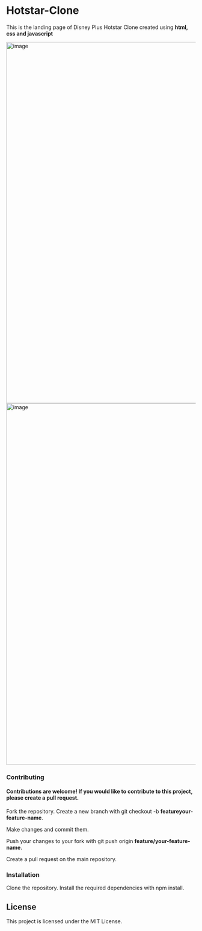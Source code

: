 # Hotstar-Clone
This is the landing page of Disney Plus Hotstar Clone created using **html, css and javascript**



<img width="959" alt="image" src="https://user-images.githubusercontent.com/84312981/235748388-5da77f1a-01d3-414a-8e2a-3830b7fbaa9e.png">


<img width="960" alt="image" src="https://user-images.githubusercontent.com/84312981/235748554-83e25461-f880-466b-96f3-2a447e84a407.png">


### Contributing
#### Contributions are welcome! If you would like to contribute to this project, please create a pull request.

Fork the repository.
Create a new branch with git checkout -b **featureyour-feature-name**.

Make changes and commit them.

Push your changes to your fork with git push origin **feature/your-feature-name**.

Create a pull request on the main repository.

### Installation
Clone the repository.
Install the required dependencies with npm install.

## License
This project is licensed under the MIT License.
